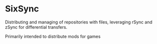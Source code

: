 SixSync
=============

Distributing and managing of repositories with files,
leveraging rSync and zSync for differential transfers.

Primarily intended to distribute mods for games
